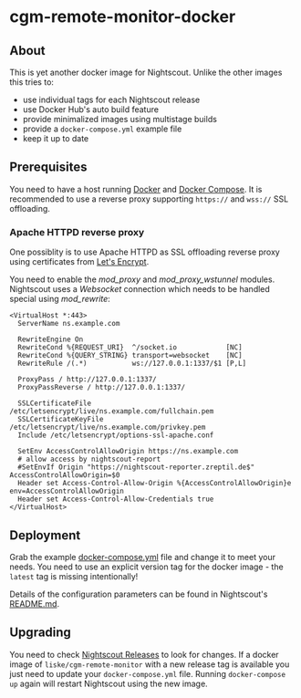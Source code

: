 # cgm-remote-monitor-docker

## About

This is yet another docker image for Nightscout. Unlike the other images this tries to:
- use individual tags for each Nightscout release
- use Docker Hub's auto build feature
- provide minimalized images using multistage builds
- provide a `docker-compose.yml` example file
- keep it up to date


## Prerequisites

You need to have a host running [Docker](https://docs.docker.com/install/) and [Docker Compose](https://docs.docker.com/compose/install/). It is recommended to use a reverse proxy supporting `https://` and `wss://` SSL offloading.

### Apache HTTPD reverse proxy

One possiblity is to use Apache HTTPD as SSL offloading reverse proxy using certificates from [Let's Encrypt](https://letsencrypt.org/).

You need to enable the *mod_proxy* and *mod_proxy_wstunnel* modules. Nightscout uses a *Websocket* connection which needs to be handled special using *mod_rewrite*:

```
<VirtualHost *:443>
  ServerName ns.example.com

  RewriteEngine On
  RewriteCond %{REQUEST_URI}  ^/socket.io            [NC]
  RewriteCond %{QUERY_STRING} transport=websocket    [NC]
  RewriteRule /(.*)           ws://127.0.0.1:1337/$1 [P,L]

  ProxyPass / http://127.0.0.1:1337/
  ProxyPassReverse / http://127.0.0.1:1337/

  SSLCertificateFile /etc/letsencrypt/live/ns.example.com/fullchain.pem
  SSLCertificateKeyFile /etc/letsencrypt/live/ns.example.com/privkey.pem
  Include /etc/letsencrypt/options-ssl-apache.conf

  SetEnv AccessControlAllowOrigin https://ns.example.com
  # allow access by nightscout-report
  #SetEnvIf Origin "https://nightscout-reporter.zreptil.de$" AccessControlAllowOrigin=$0
  Header set Access-Control-Allow-Origin %{AccessControlAllowOrigin}e env=AccessControlAllowOrigin
  Header set Access-Control-Allow-Credentials true
</VirtualHost>
```


## Deployment

Grab the example [docker-compose.yml](https://github.com/liske/cgm-remote-monitor-docker/blob/master/docker-compose.yml) file and change it to meet your needs. You need to use an explicit version tag for the docker image - the `latest` tag is missing intentionally!

Details of the configuration parameters can be found in Nightscout's [README.md](https://github.com/nightscout/cgm-remote-monitor/blob/master/README.md#environment).


## Upgrading

You need to check [Nightscout Releases](https://github.com/nightscout/cgm-remote-monitor/releases) to look for changes. If a docker image of `liske/cgm-remote-monitor` with a new release tag is available you just need to update your `docker-compose.yml` file. Running `docker-compose up` again will restart Nightscout using the new image.
